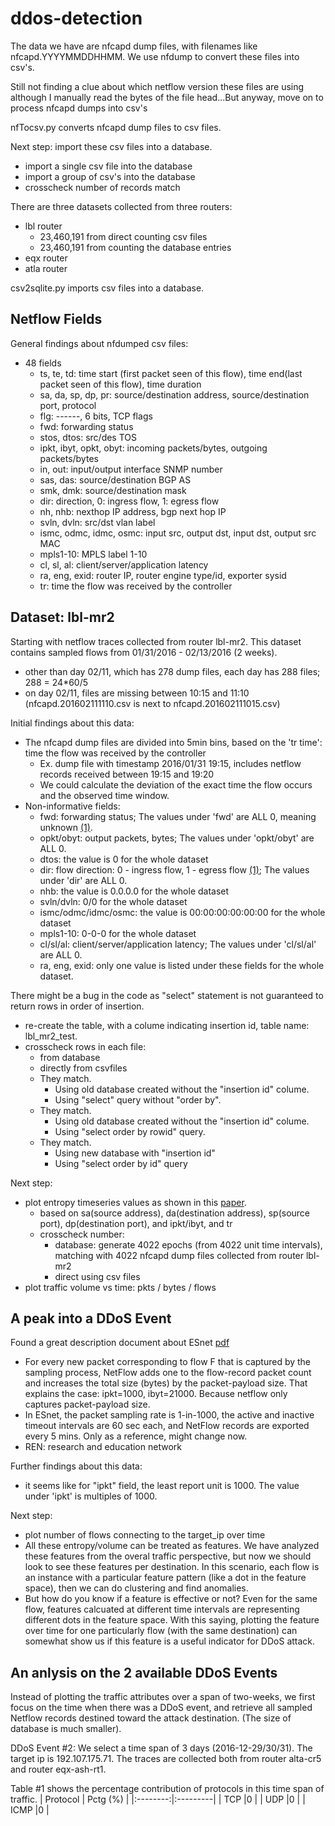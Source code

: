# ddos-detection

The data we have are nfcapd dump files, with filenames like nfcapd.YYYYMMDDHHMM. We use nfdump to convert these files into csv's.

Still not finding a clue about which netflow version these files are using although I manually read the bytes of the file head...But anyway, move on to process nfcapd dumps into csv's

nfTocsv.py converts nfcapd dump files to csv files.

Next step: import these csv files into a database. 
- import a single csv file into the database
- import a group of csv's into the database
- crosscheck number of records match 

There are three datasets collected from three routers:
- lbl router
  - 23,460,191 from direct counting csv files
  - 23,460,191 from counting the database entries
- eqx router 
- atla router

csv2sqlite.py imports csv files into a database.

## Netflow Fields
General findings about nfdumped csv files:
- 48 fields
  - ts, te, td: time start (first packet seen of this flow), time end(last packet seen of this flow), time duration
  - sa, da, sp, dp, pr: source/destination address, source/destination port, protocol
  - flg: ------, 6 bits, TCP flags
  - fwd: forwarding status
  - stos, dtos: src/des TOS
  - ipkt, ibyt, opkt, obyt: incoming packets/bytes, outgoing packets/bytes
  - in, out: input/output interface SNMP number
  - sas, das: source/destination BGP AS
  - smk, dmk: source/destination mask
  - dir: direction, 0: ingress flow, 1: egress flow
  - nh, nhb: nexthop IP address, bgp next hop IP
  - svln, dvln: src/dst vlan label
  - ismc, odmc, idmc, osmc: input src, output dst, input dst, output src MAC
  - mpls1-10: MPLS label 1-10
  - cl, sl, al: client/server/application latency
  - ra, eng, exid: router IP, router engine type/id, exporter sysid
  - tr: time the flow was received by the controller

## Dataset: lbl-mr2
Starting with netflow traces collected from router lbl-mr2. This dataset contains sampled flows from 01/31/2016 - 02/13/2016 (2 weeks).
- other than day 02/11, which has 278 dump files, each day has 288 files; 288 = 24*60/5
- on day 02/11, files are missing between 10:15 and 11:10 (nfcapd.201602111110.csv is next to nfcapd.201602111015.csv)

Initial findings about this data:
- The nfcapd dump files are divided into 5min bins, based on the 'tr time': time the flow was received by the controller
   - Ex. dump file with timestamp 2016/01/31 19:15, includes netflow records received between 19:15 and 19:20
   - We could calculate the deviation of the exact time the flow occurs and the observed time window.
- Non-informative fields:
  - fwd: forwarding status; The values under 'fwd' are ALL 0, meaning unknown [(1)].
  - opkt/obyt: output packets, bytes; The values under 'opkt/obyt' are ALL 0.
  - dtos: the value is 0 for the whole dataset
  - dir: flow direction: 0 - ingress flow, 1 - egress flow [(1)]; The values under 'dir' are ALL 0. 
  - nhb: the value is 0.0.0.0 for the whole dataset
  - svln/dvln: 0/0 for the whole dataset
  - ismc/odmc/idmc/osmc: the value is 00:00:00:00:00:00 for the whole dataset
  - mpls1-10: 0-0-0 for the whole dataset
  - cl/sl/al: client/server/application latency; The values under 'cl/sl/al' are ALL 0.
  - ra, eng, exid: only one value is listed under these fields for the whole dataset.

[(1)]:http://www.cisco.com/en/US/technologies/tk648/tk362/technologies_white_paper09186a00800a3db9.html

There might be a bug in the code as "select" statement is not guaranteed to return rows in order of insertion.
- re-create the table, with a colume indicating insertion id, table name: lbl_mr2_test.
- crosscheck rows in each file:
  - from database
  - directly from csvfiles
  - They match.
    - Using old database created without the "insertion id" colume. 
    - Using "select" query without "order by".  
  - They match.
    - Using old database created without the "insertion id" colume.
    - Using "select order by rowid" query.
  - They match.
    - Using new database with "insertion id"
    - Using "select order by id" query

Next step: 
- plot entropy timeseries values as shown in this [paper](https://users.ece.cmu.edu/~vsekar/papers/imcfp04-nychis.pdf).
  - based on sa(source address), da(destination address), sp(source port), dp(destination port), and ipkt/ibyt, and tr
  - crosscheck number:
    - database: generate 4022 epochs (from 4022 unit time intervals), matching with 4022 nfcapd dump files collected from router lbl-mr2 
    - direct using csv files
- plot traffic volume vs time: pkts / bytes / flows


## A peak into a DDoS Event
Found a great description document about ESnet [pdf](http://www.ece.virginia.edu/mv/MSthesis/tian-jin-thesis2013.pdf)
- For every new packet corresponding to flow F that is captured by the sampling process, NetFlow adds one to the flow-record packet count and increases the total size (bytes) by the packet-payload size. That explains the case: ipkt=1000, ibyt=21000. Because netflow only captures packet-payload size.
- In ESnet, the packet sampling rate is 1-in-1000, the active and inactive timeout intervals are 60 sec each, and NetFlow records are exported every 5 mins. Only as a reference, might change now.
- REN: research and education network

Further findings about this data:
- it seems like for "ipkt" field, the least report unit is 1000. The value under 'ipkt' is multiples of 1000.

Next step: 
- plot number of flows connecting to the target_ip over time
- All these entropy/volume can be treated as features. We have analyzed these features from the overal traffic perspective, but now we should look to see these features per destination. In this scenario, each flow is an instance with a particular feature pattern (like a dot in the feature space), then we can do clustering and find anomalies. 
- But how do you know if a feature is effective or not? Even for the same flow, features calcuated at different time intervals are representing different dots in the feature space. With this saying, plotting the feature over time for one particularly flow (with the same destination) can somewhat show us if this feature is a useful indicator for DDoS attack. 


## An anlysis on the 2 available DDoS Events

Instead of plotting the traffic attributes over a span of two-weeks, we first focus on the time when there was a DDoS event, and retrieve all sampled Netflow records destined toward the attack destination. (The size of database is much smaller).

DDoS Event #2:
We select a time span of 3 days (2016-12-29/30/31). The target ip is 192.107.175.71. The traces are collected both from router alta-cr5 and router eqx-ash-rt1. 

Table #1 shows the percentage contribution of protocols in this time span of traffic. 
| Protocol | Pctg (%) |
|:--------:|:---------|
| TCP      |0         |
| UDP      |0         |
| ICMP     |0         |




